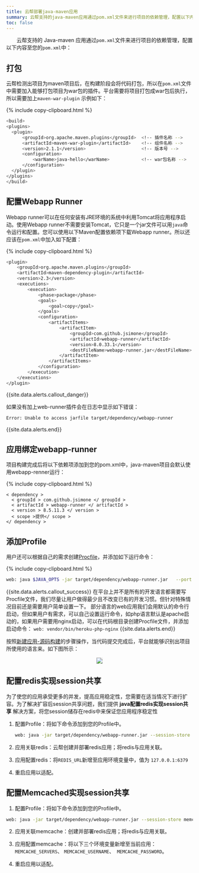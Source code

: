 ```yaml
---
title: 云帮部署java-maven应用
summary: 云帮支持的java-maven应用通过pom.xml文件来进行项目的依赖管理，配置以下内容至您的pom.xml中。
toc: false
---
```

<div id="toc"></div>

&emsp;&emsp;云帮支持的 Java-maven 应用通过`pom.xml`文件来进行项目的依赖管理，配置以下内容至您的`pom.xml`中：

## 打包

云帮检测出项目为maven项目后，在构建阶段会将代码打包，所以在`pom.xml`文件中需要加入能够打包项目为war包的插件。平台需要将项目打包成war包后执行，所以需要加上`maven-war-plugin`
示例如下：

{% include copy-clipboard.html %}

```bash
<build>
<plugins>
  <plugin>
      <groupId>org.apache.maven.plugins</groupId>  <!-- 插件名称 -->
      <artifactId>maven-war-plugin</artifactId>    <!-- 组件名称 -->
      <version>2.1.1</version>					   <!-- 版本号 -->
      <configuration>
          <warName>java-hello</warName>			   <!-- war包名称 -->
      </configuration>
  </plugin>
</plugins>
</build>
```

## 配置Webapp Runner

Webapp runner可以在任何安装有JRE环境的系统中利用Tomcat将应用程序启动。使用Webapp runner不需要安装Tomcat，它只是一个jar文件可以用`java`命令运行和配置。您可以使用以下Maven配置依赖项下载Webapp runner。所以还应该在`pom.xml`中加入如下配置：

{% include copy-clipboard.html %}

```bash
<plugin>
    <groupId>org.apache.maven.plugins</groupId>
    <artifactId>maven-dependency-plugin</artifactId>
    <version>2.3</version>
    <executions>
        <execution>
            <phase>package</phase>
            <goals>
                <goal>copy</goal>
            </goals>
            <configuration>
                <artifactItems>
                    <artifactItem>
                        <groupId>com.github.jsimone</groupId>
                        <artifactId>webapp-runner</artifactId>
                        <version>8.0.33.1</version>
                        <destFileName>webapp-runner.jar</destFileName>
                    </artifactItem>
                </artifactItems>
            </configuration>
        </execution>
    </executions>
</plugin>
```

{{site.data.alerts.callout_danger}}

如果没有加上web-runner插件会在日志中显示如下错误：

```bash
Error: Unable to access jarfile target/dependency/webapp-runner
```

{{site.data.alerts.end}}

## 应用绑定webapp-runner

项目构建完成后将以下依赖项添加到您的pom.xml中，java-maven项目会默认使用webapp-renner运行：

{% include copy-clipboard.html %}

```
< dependency >
  < groupId > com.github.jsimone </ groupId >
  < artifactId > webapp-runner </ artifactId >
  < version > 8.5.11.3 </ version >
  < scope >提供</ scope >
</ dependency >
```

## 添加Profile

用户还可以根据自己的需求创建[Procfile](/docs/stable/user-lang-docs/etc/procfile.html)，并添加如下运行命令：

{% include copy-clipboard.html %}

```bash
web: java $JAVA_OPTS -jar target/dependency/webapp-runner.jar   --port $PORT target/*.war
```

{{site.data.alerts.callout_success}}
在平台上并不是所有的开发语言都需要写 Procfile文件，我们尽量让用户做得最少且不改变已有的开发习惯。但针对特殊情况目前还是需要用户简单设置一下。
部分语言的web应用我们会用默认的命令行启动，但如果用户有需求，可以自己设置运行命令，如php语言默认是apache启动的，如果用户需要用nginx启动，可以在代码根目录创建Procfile文件，并添加启动命令：
`web: vendor/bin/heroku-php-nginx`
{{site.data.alerts.end}}

按照[新建应用-源码构建](docs/stable/user-app-docs/addapp/addapp-code.html)的步骤操作，当代码提交完成后，平台就能够识别出项目所使用的语言来。如下图所示：

<center><img src="https://static.goodrain.com/images/acp/docs/code-docs/lang-java-maven.png" style="border:1px solid #eee;max-width:70%" /></center>

## 配置redis实现session共享

为了使您的应用承受更多的并发，提高应用稳定性，您需要在适当情况下进行扩容。为了解决扩容后session共享问题，我们提供 **java配置redis实现session共享** 解决方案，将您session储存在redis中来保证您应用程序稳定性

1. 配置Profile：将如下命令添加到您的Profile中。

   ```bash
   web: java -jar target/dependency/webapp-runner.jar --session-store redis target/<appname>.war
   ```

2. 应用关联redis：云帮创建并部署redis应用；将redis与应用关联。

3. 应用配置redis：将`REDIS_URL`新增至应用环境变量中，值为 `127.0.0.1:6379`

4. 重启应用以适配。



## 配置Memcached实现session共享

1. 配置Profile：将如下命令添加到您的Profile中。

```bash
web: java -jar target/dependency/webapp-runner.jar --session-store memcache target/<appname>.war
```

2. 应用关联memcache：创建并部署redis应用；将redis与应用关联。

3. 应用配置memcache：将以下三个环境变量新增至当前应用：`MEMCACHE_SERVERS`、 `MEMCACHE_USERNAME`、` MEMCACHE_PASSWORD`。

4. 重启应用以适配。
